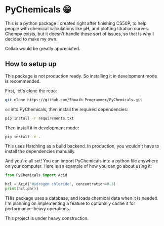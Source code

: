 # PyChemicals 😁

This is a python package I created right after finishing CS50P, to help people with chemical calculations like pH, and plotting titration curves. Chempy exists, but it doesn't
handle these sort of issues, so that is why I decided to make my own.

Collab would be greatly appreciated.

## How to setup up
This package is not production ready. So installing it in development mode is recommended.

First, let's clone the repo:
```bash
git clone https://github.com/Shoaib-Programmer/PyChemicals.git
```

`cd` into PyChemicals, then install the required dependencies:
```bash
pip install -r requirements.txt
```

Then install it in development mode:
```bash
pip install -e .
```

This uses Hatchling as a build backend. In production, you wouldn't have to install the dependencies manually.

And you're all set! You can import PyChemicals into a python file anywhere on your computer. Here is an example of how you can go about using it:
```python
from PyChemicals import Acid

hcl = Acid('Hydrogen chloride', concentration=0.3)
print(hcl.ph())
```

THis package uses a database, and loads chemical data when it is needed. I'm planning on implementing a feature to optionally cache it for performance-heavy operations.

This project is under heavy construction.
